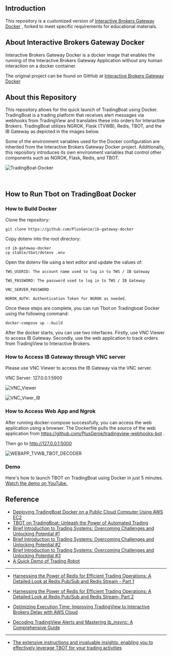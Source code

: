 ## Introduction


This repository is a customized version of [Interactive Brokers Gateway Docker](https://github.com/UnusualAlpha/ib-gateway-docker) , forked to meet specific requirements for educational materials.

## About Interactive Brokers Gateway Docker

Interactive Brokers Gateway Docker is a docker image that enables the running of the Interactive Brokers Gateway Application without any human interaction on a docker container.

The original project can be found on GitHub at [Interactive Brokers Gateway Docker](https://github.com/UnusualAlpha/ib-gateway-docker)


## About this Repository

This repository allows for the quick launch of TradingBoat using Docker. TradingBoat is a trading platform that receives alert messages via webhooks from TradingView and translates these into orders for Interactive Brokers. TradingBoat utilizes NGROK, Flask (TVWB), Redis, TBOT, and the IB Gateway as depicted in the images below.

Some of the environment variables used for the Docker configuration are inherited from the Interactive Brokers Gateway Docker project. Additionally, this repository introduces its own environment variables that control other components such as NGROK, Flask, Redis, and TBOT.

![TradingBoat-Docker](https://user-images.githubusercontent.com/1986788/226738416-4fe3275b-e116-4f6e-9372-0aea9f4ee9fd.png)

 

## How to Run Tbot on TradingBoat Docker

### How to Build Docker

Clone the repository:

```
git clone https://github.com/PlusGenie/ib-gateway-docker
```


Copy dotenv into the root directory:

```
cd ib-gateway-docker
cp stable/tbot/dotenv .env
```

Open the dotenv file using a text editor and update the values of:

```
TWS_USERID: The account name used to log in to TWS / IB Gateway

TWS_PASSWORD: The password used to log in to TWS / IB Gateway

VNC_SERVER_PASSWORD

NGROK_AUTH: Authentication Token for NGROK as needed.
```


Once these steps are complete, you can run Tbot on Tradingboat Docker using the following command:

```
docker-compose up --build
```


After the docker starts, you can use two interfaces. Firstly, use VNC Viewer to access IB Gateway. Secondly, use the web application to track orders from TradingView to Interactive Brokers.


### How to Access IB Gateway through VNC server

Please use VNC Viewer to access the IB Gateway via the VNC server.

VNC Server: 127.0.0.1:5900


![VNC_Viewer](https://user-images.githubusercontent.com/1986788/226739017-c6f15476-2960-4d4e-a334-8d6b8892dc7c.png)

![VNC_Viwer_IB](https://user-images.githubusercontent.com/1986788/226739107-183ccada-b605-4e13-82a2-56209933c0c4.png)


### How to Access Web App and Ngrok

After running docker-compose successfully, you can access the web application using a browser. The Dockerfile pulls the source of the web application from https://github.com/PlusGenie/tradingview-webhooks-bot . 

Then go to http://127.0.0.1:5000

![WEBAPP_TVWB_TBOT_DECODER](https://user-images.githubusercontent.com/1986788/226739163-9b8fa027-fbeb-486e-9ca2-fa6aadf28fb2.png)

### Demo 
Here's how to launch TBOT on TradingBoat using Docker in just 5 minutes. [Watch the demo on YouTube.](https://www.youtube.com/watch?v=lHgoKOgaiw4)

## Reference
* [Deploying TradingBoat Docker on a Public Cloud Computer Using AWS EC2](https://tbot.plusgenie.com/deploying-tradingboat-docker-on-a-public-cloud-computer-using-aws-ec2)
* [TBOT on TradingBoat: Unleash the Power of Automated Trading](https://tbot.plusgenie.com/unleash-the-power-of-automated-trading)
* [Brief Introduction to Trading Systems: Overcoming Challenges and Unlocking Potential #1](https://tbot.plusgenie.com/brief-introduction-to-trading-systems-overcoming-challenges-and-unlocking-potential)
* [Brief Introduction to Trading Systems: Overcoming Challenges and Unlocking Potential #2](https://tbot.plusgenie.com/brief-introduction-to-trading-systems-overcoming-challenges-and-unlocking-potential-2)
* [Brief Introduction to Trading Systems: Overcoming Challenges and Unlocking Potential #3](https://tbot.plusgenie.com/brief-introduction-to-trading-systems-overcoming-challenges-and-unlocking-potential-3)
* [A Quick Demo of Trading Robot](https://tbot.plusgenie.com/a-quick-demo-of-tbot-on-tradingboat)
---
* [Harnessing the Power of Redis for Efficient Trading Operations: A Detailed Look at Redis Pub/Sub and Redis Stream - Part 1](https://tbot.plusgenie.com/harnessing-the-power-of-redis-for-efficient-trading-operations-a-detailed-look-at-redis-pub-sub-and-redis-stream)

* [Harnessing the Power of Redis for Efficient Trading Operations: A Detailed Look at Redis Pub/Sub and Redis Stream- Part 2](https://tbot.plusgenie.com/harnessing-the-power-of-redis-for-efficient-trading-operations-a-detailed-look-at-redis-pub-sub-and-redis-stream-part-2/)

* [Optimizing Execution Time: Improving TradingView to Interactive Brokers Delay with AWS Cloud](https://tbot.plusgenie.com/optimizing-execution-time-improving-tradingview-to-interactive-brokers-delay-with-aws-cloud)

* [Decoding TradingView Alerts and Mastering ib_insync: A Comprehensive Guide](https://tbot.plusgenie.com/decoding-tradingview-alerts-and-mastering-ib_insync-a-comprehensive-guide)<br>
---
* [The extensive instructions and invaluable insights, enabling you to effectively leverage TBOT for your trading activities](https://www.udemy.com/course/simple-and-fast-trading-robot-setup-with-docker-tradingview/?referralCode=2447CB04079F504C0167)
